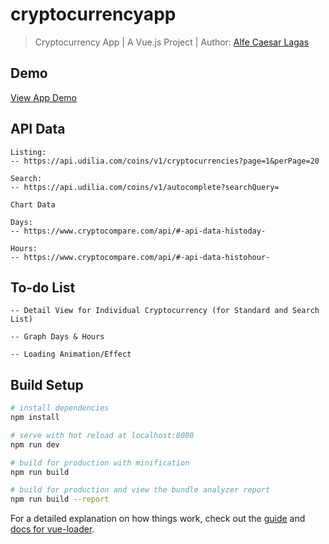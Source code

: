 # cryptocurrencyapp

> Cryptocurrency App | A Vue.js Project | Author: [Alfe Caesar Lagas](http://alfecaesar.com)


## Demo

[View App Demo](https://crytocurrencyapp-vuejs.herokuapp.com/)


## API Data

```
Listing: 
-- https://api.udilia.com/coins/v1/cryptocurrencies?page=1&perPage=20

Search: 
-- https://api.udilia.com/coins/v1/autocomplete?searchQuery=

Chart Data

Days: 
-- https://www.cryptocompare.com/api/#-api-data-histoday-  

Hours: 
-- https://www.cryptocompare.com/api/#-api-data-histohour-
```

## To-do List

```
-- Detail View for Individual Cryptocurrency (for Standard and Search List)

-- Graph Days & Hours

-- Loading Animation/Effect

```

## Build Setup

``` bash
# install dependencies
npm install

# serve with hot reload at localhost:8080
npm run dev

# build for production with minification
npm run build

# build for production and view the bundle analyzer report
npm run build --report
```

For a detailed explanation on how things work, check out the [guide](http://vuejs-templates.github.io/webpack/) and [docs for vue-loader](http://vuejs.github.io/vue-loader).
